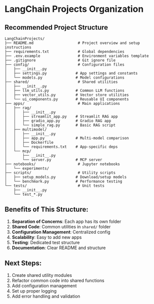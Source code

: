 # LangChain Projects Organization

## Recommended Project Structure

```
LangChainProjects/
├── README.md                    # Project overview and setup instructions
├── requirements.txt             # Global dependencies
├── .env.example                 # Environment variables template
├── .gitignore                   # Git ignore file
├── config/                      # Configuration files
│   ├── __init__.py
│   ├── settings.py             # App settings and constants
│   └── models.py               # Model configurations
├── shared/                      # Shared utilities
│   ├── __init__.py
│   ├── llm_utils.py            # Common LLM functions
│   ├── vector_utils.py         # Vector store utilities
│   └── ui_components.py        # Reusable UI components
├── apps/                        # Main applications
│   ├── rag/
│   │   ├── __init__.py
│   │   ├── streamlit_app.py    # Streamlit RAG app
│   │   ├── gradio_app.py       # Gradio RAG app
│   │   └── simple_rag.py       # Basic RAG script
│   ├── multimodel/
│   │   ├── __init__.py
│   │   ├── app.py              # Multi-model comparison
│   │   ├── Dockerfile
│   │   └── requirements.txt    # App-specific deps
│   └── mcp/
│       ├── __init__.py
│       └── server.py           # MCP server
├── notebooks/                   # Jupyter notebooks
│   └── experiments/
├── scripts/                     # Utility scripts
│   ├── setup_models.py         # Download/setup models
│   └── benchmark.py            # Performance testing
└── tests/                       # Unit tests
    ├── __init__.py
    └── test_*.py
```

## Benefits of This Structure:
1. **Separation of Concerns**: Each app has its own folder
2. **Shared Code**: Common utilities in `shared/` folder
3. **Configuration Management**: Centralized config
4. **Scalability**: Easy to add new apps
5. **Testing**: Dedicated test structure
6. **Documentation**: Clear README and structure

## Next Steps:
1. Create shared utility modules
2. Refactor common code into shared functions
3. Add configuration management
4. Set up proper logging
5. Add error handling and validation
